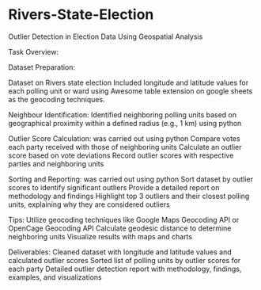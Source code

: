 # Rivers-State-Election
Outlier Detection in Election Data Using Geospatial Analysis


Task Overview:

Dataset Preparation:

Dataset on Rivers state election
Included longitude and latitude values for each polling unit or ward using Awesome table extension on google sheets as the geocoding techniques.

Neighbour Identification:
Identified neighboring polling units based on geographical proximity within a defined radius (e.g., 1 km) using python

Outlier Score Calculation: was carried out using python
Compare votes each party received with those of neighboring units
Calculate an outlier score based on vote deviations
Record outlier scores with respective parties and neighboring units


Sorting and Reporting: was carried out using python
Sort dataset by outlier scores to identify significant outliers
Provide a detailed report on methodology and findings
Highlight top 3 outliers and their closest polling units, explaining why they are considered outliers

Tips:
Utilize geocoding techniques like Google Maps Geocoding API or OpenCage Geocoding API
Calculate geodesic distance to determine neighboring units
Visualize results with maps and charts

Deliverables:
Cleaned dataset with longitude and latitude values and calculated outlier scores
Sorted list of polling units by outlier scores for each party
Detailed outlier detection report with methodology, findings, examples, and visualizations
